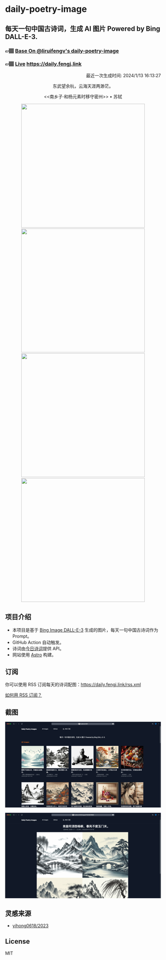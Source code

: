 
# daily-poetry-image

## 每天一句中国古诗词，生成 AI 图片 Powered by Bing DALL-E-3.

### 👉🏽 [Base On @liruifengv's daily-poetry-image](https://github.com/liruifengv/daily-poetry-image)

### 👉🏽 [Live](https://daily.fengj.link) https://daily.fengj.link

<p align="right">
  最近一次生成时间: 2024/1/13 16:13:27
</p>
<p align="center">
东武望余杭，云海天涯两渺茫。
</p>
<p align="center">
<<南乡子·和杨元素时移守密州>> • 苏轼
</p>
<p align="center">
<img src="https://tse4.mm.bing.net/th/id/OIG.i2RmXjg_ujtIPQHyCnlY" height="400" width="400" />
<img src="https://tse3.mm.bing.net/th/id/OIG.V8GsZi1mAcH26EvEHnsG" height="400" width="400" />
<img src="https://tse3.mm.bing.net/th/id/OIG.SEHaOtKjAZAZSh_CBuxX" height="400" width="400" />
<img src="https://tse4.mm.bing.net/th/id/OIG.uIaqy.FwgaGxdRAHIhXs" height="400" width="400" />
</p>

## 项目介绍

-   本项目是基于 [Bing Image DALL-E-3](https://www.bing.com/images/create) 生成的图片，每天一句中国古诗词作为 Prompt。
-   GitHub Action 自动触发。
-   诗词由[今日诗词](https://www.jinrishici.com/)提供 API。
-   网站使用 [Astro](https://astro.build) 构建。

## 订阅

你可以使用 RSS 订阅每天的诗词配图：https://daily.fengj.link/rss.xml

[如何用 RSS 订阅？](https://zhuanlan.zhihu.com/p/55026716)

## 截图

![图片列表](./screenshots/Snipaste_2023-12-28_21-00-26.png)

![图片详情](./screenshots/Snipaste_2023-12-28_21-00-53.png)

## 灵感来源

-   [yihong0618/2023](https://github.com/yihong0618/2023)

## License

MIT
